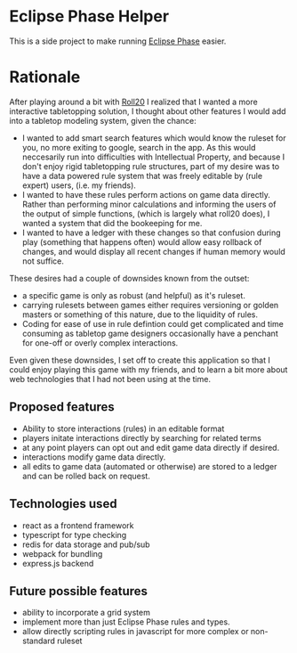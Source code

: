 # Eclipse Phase Helper
This is a side project to make running [Eclipse Phase](http://www.eclipsephase.com/) easier.

# Rationale

After playing around a bit with [Roll20](http://www.roll20.net) I realized that I wanted a more interactive tabletopping solution, I thought about other features I would add into a tabletop modeling system, given the chance:
* I wanted to add smart search features which would know the ruleset for you, no more exiting to google, search in the app.  As this would neccesarily run into difficulties with Intellectual Property,  and because I don't enjoy rigid tabletopping rule structures, part of my desire was to have a data powered rule system that was freely editable by (rule expert) users, (i.e. my friends).
* I wanted to have these rules perform actions on game data directly.  Rather than performing minor calculations and informing the users of the output of simple functions, (which is largely what roll20 does), I wanted a system that did the bookeeping for me.
* I wanted to have a ledger with these changes so that confusion during play (something that happens often) would allow easy rollback of changes, and would display all recent changes if human memory would not suffice.

These desires had a couple of downsides known from the outset:
* a specific game is only as robust (and helpful) as it's ruleset.
* carrying rulesets between games either requires versioning or golden masters or something of this nature, due to the liquidity of rules.
* Coding for ease of use in rule defintion could get complicated and time consuming as tabletop game designers occasionally have a penchant for one-off or overly complex interactions.

Even given these downsides, I set off to create this application so that I could enjoy playing this game with my friends, and to learn a bit more about web technologies that I had not been using at the time.

## Proposed features

* Ability to store interactions (rules) in an editable format
* players initate interactions directly by searching for related terms
* at any point players can opt out and edit game data directly if desired.
* interactions modify game data directly.
* all edits to game data (automated or otherwise) are stored to a ledger and can be rolled back on request.


## Technologies used
* react as a frontend framework
* typescript for type checking
* redis for data storage and pub/sub
* webpack for bundling
* express.js backend


## Future possible features
* ability to incorporate a grid system
* implement more than just Eclipse Phase rules and types.
* allow directly scripting rules in javascript for more complex or non-standard ruleset
